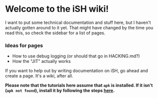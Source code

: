 # Welcome to the iSH wiki!

I want to put some technical documentation and stuff here, but I haven't actually gotten around to it yet. That might have changed by the time you read this, so check the sidebar for a list of pages.

### Ideas for pages

* How to use debug logging (or should that go in HACKING.md?)
* How the "JIT" actually works

If you want to help out by writing documentation on iSH, go ahead and create a page. It's a wiki, after all.

**Please note that the tutorials here assume that `apk` is installed. If it isn't (`apk not found`), install it by following the steps [here](https://github.com/ish-app/ish/wiki/Installing-apk-on-the-App-Store-Version).**